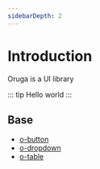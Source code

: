 ```yaml
---
sidebarDepth: 2
---
```


# Introduction

Oruga is a UI library

::: tip
Hello world
:::

## Base

- [o-button](/components/Button.md)
- [o-dropdown](/components/Dropdown.md)
- [o-table](/components/Table.md)

